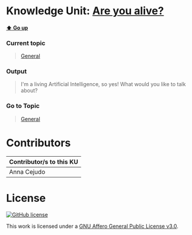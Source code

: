 # Knowledge Unit: [Are you alive?](../../knowledge_units/general/are-you-alive.md)

#### [:arrow_up: Go up](../../topics/general.md)
### Current topic
> [General](../../topics/general.md)
### Output
> I&#039;m a living Artificial Intelligence, so yes! What would you like to talk about?
### Go to Topic
> [General](../../topics/general.md)


# Contributors

| Contributor/s to this KU |
| - | 
| Anna Cejudo |

# License
[![GitHub license](https://img.shields.io/github/license/inbrainz/cerebro)](https://github.com/inbrainz/cerebro/blob/master/LICENSE)

This work is licensed under a [GNU Affero General Public License v3.0](https://www.gnu.org/licenses/agpl-3.0.txt).